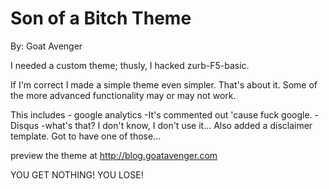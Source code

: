 Son of a Bitch Theme
=====================
By: Goat Avenger

I needed a custom theme; thusly, I hacked zurb-F5-basic.

If I'm correct I made a simple theme even simpler.  That's about it.  Some of the more advanced functionality may or may not work.

This includes - google analytics
-It's commented out 'cause fuck google.
              - Disqus
-what's that?  I don't know, I don't use it...
Also added a disclaimer template.  Got to have one of those...

preview the theme at http://blog.goatavenger.com 

YOU GET NOTHING!  YOU LOSE!

